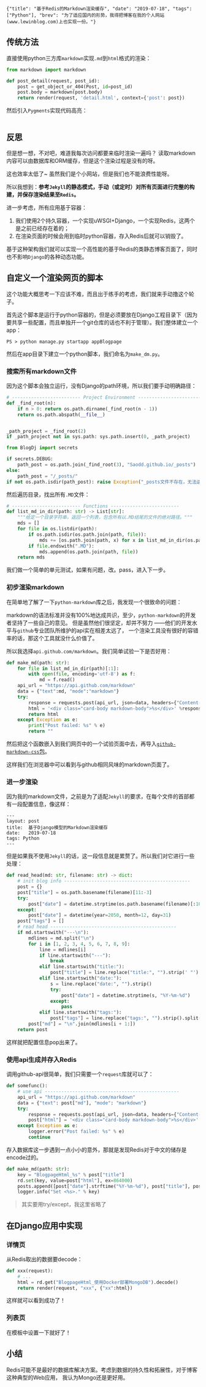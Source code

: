```lw-blog-meta
{"title": "基于Redis的Markdown渲染缓存", "date": "2019-07-18", "tags": ["Python"], "brev": "为了适应国内的形势，我得把博客在我的个人网站(www.lewinblog.com)上也实现一份。"}
```

## 传统方法

直接使用python三方库`markdown`实现`.md`到`html`格式的渲染：

```python
from markdown import markdown

def post_detail(request, post_id):
    post = get_object_or_404(Post, id=post_id)
    post.body = markdown(post.body)
    return render(request, 'detail.html', context={'post': post})
```

然后引入`Pygments`实现代码高亮：

```shell

```

## 反思

但是想一想，不对吧，难道我每次访问都要来临时渲染一遍吗？
读取markdown内容可以由数据库和ORM缓存，但是这个渲染过程是没有的呀。

这也效率太低了~ 虽然我们是个小网站，但是我们也不能浪费性能呀。

所以我想到：**参考`Jekyll`的静态模式，手动（或定时）对所有页面进行完整的构建，并保存渲染结果至`Redis`。**

进一步考虑，所有应用基于容器：

1. 我们使用2个持久容器，一个实现uWSGI+Django，一个实现Redis，这两个是之前已经存在着的；
2. 在渲染页面的时候会用到临时python容器，存入Redis后就可以销毁了。

基于这种架构我们就可以实现一个高性能的基于Redis的类静态博客页面了，同时也不影响`Django`的各种动态功能。

## 自定义一个渲染网页的脚本

这个功能大概思考一下应该不难，而且出于练手的考虑，我们就来手动撸这个轮子。

首先这个脚本是运行于python容器的，但是必须要放在Django工程目录下（因为要共享一些配置，而且单独开一个git仓库的话也不利于管理）。我们整体建立一个app：

```shell
PS > python manage.py startapp appBlogpage
```

然后在app目录下建立一个python脚本，我们命名为`make_dm.py`。

### 搜索所有markdown文件

因为这个脚本会独立运行，没有Django的path环境，所以我们要手动明确路径：

```python
# ------------------------- Project Environment -------------------------
def _find_root(n):
    if n > 0: return os.path.dirname(_find_root(n - 1))
    return os.path.abspath(__file__)


_path_project = _find_root(2)
if _path_project not in sys.path: sys.path.insert(0, _path_project)

from BlogDj import secrets

if secrets.DEBUG:
    path_post = os.path.join(_find_root(3), "Saodd.github.io/_posts")
else:
    path_post = "/_posts/"
if not os.path.isdir(path_post): raise Exception("_posts文件不存在，无法运行，退出！")
```

然后遍历目录，找出所有`.MD`文件：

```python
# ------------------------- Functions -------------------------
def list_md_in_dir(path: str) -> List[str]:
    """给定一个目录字符串，返回一个列表，包含所有以.MD结尾的文件的绝对路径。"""
    mds = []
    for file in os.listdir(path):
        if os.path.isdir(os.path.join(path, file)):
            mds += [os.path.join(path, x) for x in list_md_in_dir(os.path.join(path, file))]
        if file.endswith(".MD"):
            mds.append(os.path.join(path, file))
    return mds
```

我们做一个简单的单元测试，如果有问题，改。pass，进入下一步。

### 初步渲染markdown

在简单地了解了一下`python-markdown`库之后，我发现一个很致命的问题：

markdown的语法标准并没有100%地达成共识，至少，`python-markdown`的开发者坚持了一些自己的意见。
但是虽然他们很坚定，却并不努力
——他们的开发水平与`github`专业团队所维护的api实在相差太远了，
一个渲染工具没有很好的容错率的话，那这个工具就没什么价值了。

所以我选择`api.github.com/markdown`。我们简单试验一下是否好用：

```python
def make_md(path: str):
    for file in list_md_in_dir(path)[:1]:
        with open(file, encoding='utf-8') as f:
            md = f.read()
    api_url = "https://api.github.com/markdown"
    data = {"text":md, "mode":"markdown"}
    try:
        response = requests.post(api_url, json=data, headers={"Content-Type": "text/plain"})
        html = '<div class="card-body markdown-body">%s</div>' %response.text
        return html
    except Exception as e:
        print("Post failed: %s" % e)
        return ""
```

然后把这个函数嵌入到我们网页中的一个试验页面中去，再导入[`github-markdown-css`包](https://github.com/sindresorhus/github-markdown-css)。

这样我们在浏览器中可以看到与github相同风味的markdown页面了。

### 进一步渲染

因为我的markdown文件，之前是为了适配`Jekyll`的要求，在每个文件的首部都有一段配置信息，像这样：

```text
---
layout: post
title:  基于Django模型的Markdown渲染缓存
date:   2019-07-18
tags: Python
---
```

但是如果我不使用`Jekyll`的话，这一段信息就是累赘了。所以我们对它进行一些处理：

```python
def read_head(md: str, filename: str) -> dict:
    # init blog info ----------------------------------------------
    post = {}
    post["title"] = os.path.basename(filename)[11:-3]
    try:
        post["date"] = datetime.strptime(os.path.basename(filename)[:10], "%Y-%m-%d")
    except:
        post["date"] = datetime(year=2050, month=12, day=31)
    post["tags"] = []
    # read head ----------------------------------------------
    if md.startswith("---\n"):
        mdlines = md.split("\n")
        for i in [1, 2, 3, 4, 5, 6, 7, 8, 9]:
            line = mdlines[i]
            if line.startswith("---"):
                break
            elif line.startswith("title:"):
                post["title"] = line.replace("title:", "").strip(' "')
            elif line.startswith("date:"):
                s = line.replace("date:", "").strip()
                try:
                    post["date"] = datetime.strptime(s, "%Y-%m-%d")
                except:
                    pass
            elif line.startswith("tags:"):
                post["tags"] = line.replace("tags:", "").strip().split()
        post["md"] = "\n".join(mdlines[i + 1:])
    return post
```

这样就把配置信息pop出来了。

### 使用api生成并存入Redis

调用github-api很简单，我们只需要一个`request`库就可以了：

```python
def somefunc():
    # use api -------------------------------------------------
    api_url = "https://api.github.com/markdown"
    data = {"text": post["md"], "mode": "markdown"}
    try:
        response = requests.post(api_url, json=data, headers={"Content-Type": "text/plain"})
        post["html"] = '<div class="card-body markdown-body">%s</div>' % response.text
    except Exception as e:
        logger.error("Post failed: %s" % e)
        continue
```

存入数据库这一步遇到一点小小的意外，那就是发现Redis对于中文的储存是encode过的。

```python
def make_md(path: str):
    key = "BlogpageHtml_%s" % post["title"]
    rd.set(key, value=post["html"], ex=864000)
    posts.append([post["date"].strftime("%Y-%m-%d"), post["title"], post["tags"]])
    logger.info("Set <%s>." % key)
```

> 其实要用try/except，我这里省略了

## 在Django应用中实现

### 详情页

从Redis取出的数据要decode：

```python
def xxx(request):
    # ...
    html = rd.get("BlogpageHtml_使用Docker部署MongoDB").decode()
    return render(request, "xxx", {"xx":html})
```

这样就可以看到成功了！

### 列表页

在模板中设置一下就好了！


## 小结

Redis可能不是最好的数据库解决方案。考虑到数据的持久性和拓展性，对于博客这种典型的Web应用，
我认为Mongo还是更好用。